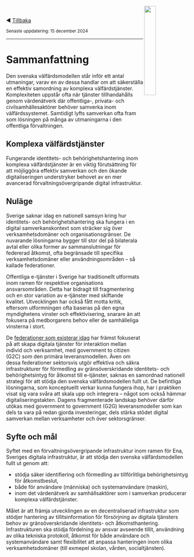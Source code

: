 <p><img align="right" src="../images/Ena-logo.png" width="25%" Height="25%"></img></p>
<p>&nbsp;</p>

:arrow_backward: [Tillbaka](README.md)

<sup>Senaste uppdatering: 15 december 2024</sup>

---------

# Sammanfattning
Den svenska välfärdsmodellen står inför ett antal utmaningar, varav en av dessa handlar om att säkerställa en effektiv samordning av komplexa välfärdstjänster. Komplexiteten uppstår ofta när tjänster tillhandahålls genom värdenätverk där offentliga-, privata- och civilsamhällesaktörer behöver samverka inom välfärdssystemet. Samtidigt lyfts samverkan ofta fram som lösningen på många av utmaningarna i den offentliga förvaltningen. 

## Komplexa välfärdstjänster
Fungerande identitets- och behörighetshantering inom komplexa välfärdstjänster är en viktig förutsättning för att möjliggöra effektiv samverkan och den ökande digitaliseringen understryker behovet av en mer avancerad förvaltningsövergripande digital infrastruktur.

## Nuläge
Sverige saknar idag en nationell samsyn kring hur identitets- och behörighetshantering ska fungera i en digital samverkanskontext som sträcker sig över verksamhetsdomäner och organisationsgränser. De nuvarande lösningarna bygger till stor del på bilaterala avtal eller olika former av sammanslutningar för federerad åtkomst, ofta begränsade till specifika verksamhetsdomäner eller användningsområden – så kallade federationer.

Offentliga e-tjänster i Sverige har traditionellt utformats inom ramen för respektive organisations ansvarsområden. Detta har bidragit till fragmentering och en stor variation av e-tjänster med skiftande kvalitet. Utvecklingen har också fått motta kritik, eftersom utformningen ofta baseras på den egna myndighetens vinster och effektivisering, snarare än att fokusera på medborgarens behov eller de samhälleliga vinsterna i stort. 

De [federationer som existerar idag](federationer.md#dagensfederationer) har främst fokuserat på att skapa digitala tjänster för interaktion mellan individ och verksamhet, med government to citizen (G2C) som den primära leveransmodellen. Även om dessa federationer sektorsvis utgör effektiva och säkra infrastrukturer för förmedling av gränsöverskridande identitets- och behörighetsintyg för åtkomst till e-tjänster, saknas en samordnad nationell strategi för att stödja den svenska välfärdsmodellen fullt ut.
De befintliga lösningarna, som konceptuellt verkar kunna fungera ihop, har i praktiken visat sig vara svåra att skala upp och integrera – något som också hämmar digitaliseringstakten. Dagens fragmenterade landskap behöver därför utökas med government to government (G2G) leveransmodeller som kan dels ta vara på redan gjorda investeringar, dels stärka stödet digital samverkan mellan verksamheter och över sektorsgränser. 

## Syfte och mål
Syftet med en förvaltningsövergripande infrastruktur inom ramen för Ena, Sveriges digitala infrastruktur, är att stödja den svenska välfärdsmodellen fullt ut genom att:
* stödja säker identifiering och förmedling av tillförlitliga behörighetsintyg för åtkomstbeslut,
* både för användare (människa) och systemanvändare (maskin),
* inom det värdenätverk av samhällsaktörer som i samverkan producerar komplexa välfärdstjänster.

Målet är att främja utvecklingen av en decentraliserad infrastruktur som stödjer hantering av tillitsinformation för försörjning av digitala tjänsters behov av gränsöverskridande identitets- och åtkomsthantering. Infrastrukturen ska stödja fördelning av ansvar avseende tillit, användning av olika tekniska protokoll, åtkomst för både användare och systemanvändare samt flexibilitet att anpassa hanteringen inom olika verksamhetsdomäner (till exmepel skolan, vården, socialtjänsten). 

